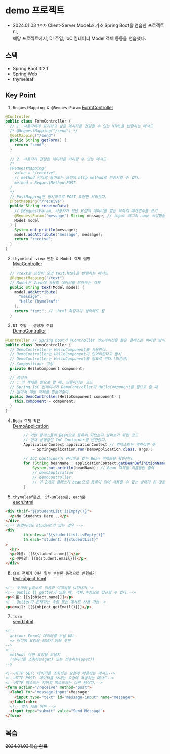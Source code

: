 # demo 프로젝트
- 2024.01.03 `7주차`
  Client-Server Model과 기초 Spring Boot을 연습한 프로젝트다.  
  해당 프로젝트에서, DI 주입, IoC 컨테이너 Model 객체 등등을 연습했다.

## 스택
- Spring Boot 3.2.1
- Spring Web
- thymeleaf

## Key Point
1. `RequestMapping & @RequestParam`
[FormController](/src/main/java/com/example/demo/form/FormController.java)
```java
@Controller
public class FormController {
  // 1. 사용자에게 표기하고 싶은 메시지를 전달할 수 있는 HTML을 반환하는 메서드
  /* @RequestMapping("/send") */
  @GetMapping("/send")
  public String getForm() {
    return "send";
  }

  // 2. 사용자가 전달한 데이터를 처리할 수 있는 메서드
  /*
  @RequestMapping(
    value = "/receive",
    // method 인자로 들어오는 요청의 http method로 한정시킬 수 있다.
    method = RequestMethod.POST
  )
  */
  // PostMapping은 명시적으로 POST 요청만 처리한다.
  @PostMapping("/receive")
  public String receiveData(
    // @RequestParam: 사용자가 보낸 요청의 데이터를 받는 목적의 매개변수를 표기
    @RequestParam("message") String message, // input 태그의 name 속성명을 가지고 온다.
    Model model
  ) {
    System.out.println(message);
    model.addAttribute("message", message);
    return "receive";
  }
}
```

2. `thymeleaf view 반환 & Model 객체 설명`  
[MvcController](/src/main/java/com/example/demo/thyme/MvcController.java)
```java
  // /text로 요청이 오면 text.html을 반환하는 메서드
  @RequestMapping("/text")
  // Model은 View에 사용할 데이터를 모아두는 객체
  public String text(Model model) {
    model.addAttribute(
      "message",
      "Hello Thymeleaf!"
    );
    return "text"; // .html 확장자가 생략해도 됨
  }
```

3. `DI 주입 - 생성자 주입`  
[DemoController]()
```java
@Controller // Spring boot가 @Controller 어노테이션을 붙은 클래스는 어떠한 방식으로 동작하는구나 라고 알 수 있다.
public class DemoController {
  // DemoController는 HelloComponent를 사용한다.
  // DemoController는 HelloComponent가 있어야한다고 명시
  // DemoController는 HelloComponent를 필요로 한다.(의존성)
  // Composition: 구성
  private HelloComponent component;

  // 생성자
  // : 이 객체를 필요로 할 때, 만들어지는 코드
  // Spring IoC 컨테이너가 DemoController가 HelloComponent를 필요로 할 때
  // 알아서 해당 객체를 만들어준다.
  public DemoController(HelloComponent component) {
    this.component = component;
  }
}
```

4. `Bean 객체 확인`  
[DemoApplication]()
```java
		// 어떤 클래스들이 Bean으로 등록이 되었는지 살펴보기 위한 코드
		// 현재 실행중인 IoC Container를 변환한다.
		ApplicationContext applicationContext // 컨텍스트는 맥락이란 뜻
			= SpringApplication.run(DemoApplication.class, args);

		// IoC Container가 관리하고 있는 Bean 객체들을 확인한다.
		for (String beanName : applicationContext.getBeanDefinitionNames()) {
			System.out.println(beanName); // Bean 객체들 이름들만 출력
			// demoApplication
			// demoController
			// 이 2개의 클래스가 bean으로 등록이 되어 사용할 수 있는 상태가 된 것을 알 수가 있다.
		}
```

5. `thymeleaf문법, if-unless문, each문`  
[each.html]()
```html
<div th:if="${studentList.isEmpty()}">
  <p>No Students Here...</p>
</div>
<!-- 한명이라도 student가 있는 경우 -->
<div
        th:unless="${studentList.isEmpty()}"
        th:each="student: ${studentList}"
>
  <hr>
  <p>이름: [[${student.name}]]</p>
  <p>이메일: [[${student.email}]]</p>
</div>
```

6. `요소 전체가 아닌 일부 부분만 동적으로 변경하기`  
[text-object.html]()
```html
<!-- 두개의 p요소로 이름과 이메일을 나타내기-->
<!-- public || getter가 있을 때, 객체.속성으로 접근할 수 있다.-->
<p>이름: [[${object.name}]]</p>
<!-- Getter가 존재하는 속성 또는 메서드 사용 가능-->
<p>email: [[${object.getEmail()}]]</p>
```

7. `form`  
[send.html]()
```html
<!--
  action: Form이 데이터를 보낼 URL
  => 어디에 요청을 보낼지 담을 부분
-->
<!--
  method: 어떤 요청을 보낼지
  (데이터를 조회하는(get) 또는 전송하는(post))
-->

<!--HTTP GET: 데이터를 조회하는 요청에 적용하는 메서드-->
<!--HTTP POST: 데이터를 보내는 요청에 적용하는 메서드-->
<!--HTTP 메소드는 자바의 메소드와는 다른 용어다.-->
<form action="/receive" method="post">
  <label for="message-input">Message:
    <input type="text" id="message-input" name="message">
  </label><br>
  <!-- 양식 제출 버튼 -->
  <input type="submit" value="Send Message">
</form>
```

## 복습
~~2024.01.03 복습 완료~~
